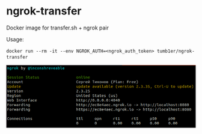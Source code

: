 # ngrok-transfer
Docker image for transfer.sh + ngrok pair

Usage:
```
docker run --rm -it --env NGROK_AUTH=<ngrok_auth_token> tumb1er/ngrok-transfer
```

![ngrok console interface](https://github.com/tumb1er/ngrok-transfer/blob/master/ngrok_transfer.png)
